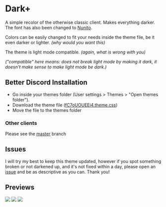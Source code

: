 # Dark+
A simple recolor of the otherwise classic client. Makes everything darker. The font has also been changed to [Nunito](https://fonts.google.com/specimen/Nunito).

Colors can be easily changed to fit your needs inside the theme file, be it even darker or lighter. _(why would you want this)_

The theme is light mode compatible. _(again, what is wrong with you)_

_("compatible" here means: does not break light mode by making it dark, it doesn't make sense to make light mode be dark.)_

## Better Discord Installation
- Go inside your themes folder (User settings > Themes > "Open themes folder").
- Download the theme file ([fC7oUOUEEi4.theme.css](https://github.com/Sans3108/dark-plus/blob/3c5017b06921102e758f49183b6ed0bd152a9907/fC7oUOUEEi4.theme.css))
- Move the file to the themes folder

### Other clients
Please see the [master](https://github.com/Sans3108/dark-plus/tree/master) branch

## Issues
I will try my best to keep this theme updated, however if you spot something broken or not darkened up, and it's not fixed within a day, please open an [issue](https://github.com/Sans3108/dark-plus/issues) and be as descriptive as you can. Thank you!

## Previews
![](https://media.discordapp.net/attachments/831566039141711872/961007236065394689/unknown.png)
![](https://media.discordapp.net/attachments/831566039141711872/961008026603630702/unknown.png)
![](https://media.discordapp.net/attachments/831566039141711872/961011256037343262/unknown.png)
